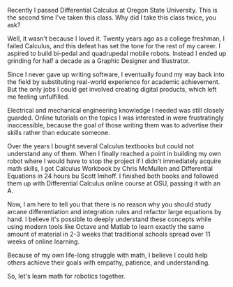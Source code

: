 Recently I passed Differential Calculus at Oregon State University. This is the second time I've taken this class. Why did I take this class twice, you ask?

Well, it wasn't because I loved it. Twenty years ago as a college freshman, I failed Calculus, and this defeat has set the tone for the rest of my career. I aspired to build bi-pedal and quadrupedal mobile robots. Instead I ended up grinding for half a decade as a Graphic Designer and Illustrator.

Since I never gave up writing software, I eventually found my way back into the field by substituting real-world experience for academic achievement. But the only jobs I could get involved creating digital products, which left me feeling unfulfilled.

Electrical and mechanical engineering knowledge I needed was still closely guarded. Online tutorials on the topics I was interested in were frustratingly inaccessible, because the goal of those writing them was to advertise their skills rather than educate someone.

Over the years I bought several Calculus textbooks but could not understand any of them. When I finally reached a point in building my own robot where I would have to stop the project if I didn't immediately acquire math skills, I got Calculus Workbook by Chris McMullen and Differential Equations in 24 hours bu Scott Imhoff. I finished both books and followed them up with Differential Calculus online course at OSU, passing it with an A.

Now, I am here to tell you that there is no reason why you should study arcane differentiation and integration rules and refactor large equations by hand. I believe it's possible to deeply understand these concepts while using modern tools like Octave and Matlab to learn exactly the same amount of material in 2-3 weeks that traditional schools spread over 11 weeks of online learning.

Because of my own life-long struggle with math, I believe I could help others achieve their goals with empathy, patience, and understanding.

So, let's learn math for robotics together.